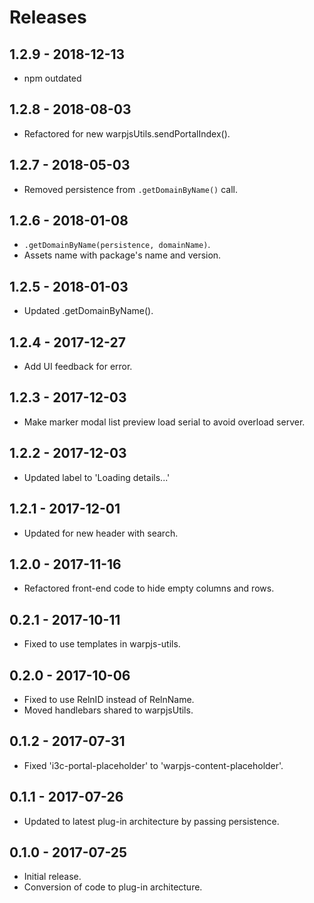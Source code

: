# Releases

## 1.2.9 - 2018-12-13

- npm outdated

## 1.2.8 - 2018-08-03

- Refactored for new warpjsUtils.sendPortalIndex().

## 1.2.7 - 2018-05-03

- Removed persistence from `.getDomainByName()` call.

## 1.2.6 - 2018-01-08

- `.getDomainByName(persistence, domainName)`.
- Assets name with package's name and version.

## 1.2.5 - 2018-01-03

- Updated .getDomainByName().

## 1.2.4 - 2017-12-27

- Add UI feedback for error.

## 1.2.3 - 2017-12-03

- Make marker modal list preview load serial to avoid overload server.

## 1.2.2 - 2017-12-03

- Updated label to 'Loading details...'

## 1.2.1 - 2017-12-01

- Updated for new header with search.

## 1.2.0 - 2017-11-16

- Refactored front-end code to hide empty columns and rows.

## 0.2.1 - 2017-10-11

- Fixed to use templates in warpjs-utils.

## 0.2.0 - 2017-10-06

- Fixed to use RelnID instead of RelnName.
- Moved handlebars shared to warpjsUtils.

## 0.1.2 - 2017-07-31

- Fixed 'i3c-portal-placeholder' to 'warpjs-content-placeholder'.

## 0.1.1 - 2017-07-26

- Updated to latest plug-in architecture by passing persistence.

## 0.1.0 - 2017-07-25

- Initial release.
- Conversion of code to plug-in architecture.
